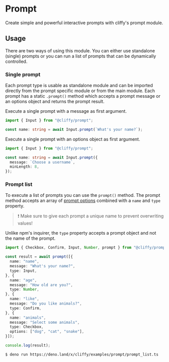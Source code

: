 # Prompt

Create simple and powerful interactive prompts with cliffy's prompt module.

## Usage

There are two ways of using this module. You can either use standalone (single)
prompts or you can run a list of prompts that can be dynamically controlled.

### Single prompt

Each prompt type is usable as standalone module and can be imported directly
from the prompt specific module or from the main module. Each prompt has a
static `.prompt()` method which accepts a prompt message or an options object
and returns the prompt result.

Execute a single prompt with a message as first argument.

```typescript
import { Input } from "@cliffy/prompt";

const name: string = await Input.prompt(`What's your name?`);
```

Execute a single prompt with an options object as first argument.

```typescript
import { Input } from "@cliffy/prompt";

const name: string = await Input.prompt({
  message: `Choose a username`,
  minLength: 8,
});
```

### Prompt list

To execute a list of prompts you can use the `prompt()` method. The prompt
method accepts an array of [prompt options](./types/index.md) combined with a
`name` and `type` property.

> ❗ Make sure to give each prompt a unique name to prevent overwriting values!

Unlike npm's inquirer, the `type` property accepts a prompt object and not the
name of the prompt.

```typescript
import { Checkbox, Confirm, Input, Number, prompt } from "@cliffy/prompt";

const result = await prompt([{
  name: "name",
  message: "What's your name?",
  type: Input,
}, {
  name: "age",
  message: "How old are you?",
  type: Number,
}, {
  name: "like",
  message: "Do you like animals?",
  type: Confirm,
}, {
  name: "animals",
  message: "Select some animals",
  type: Checkbox,
  options: ["dog", "cat", "snake"],
}]);

console.log(result);
```

```console
$ deno run https://deno.land/x/cliffy/examples/prompt/prompt_list.ts
```
